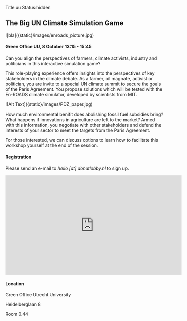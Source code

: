 Title:uu
Status:hidden

## The Big UN Climate Simulation Game

<side-block>
  <side-content>
    ![bla]({static}/images/enroads_picture.jpg)
  </side-content>
</side-block>

#### Green Office UU, 8 October 13:15 - 15:45

Can you align the perspectives of farmers, climate activists, industry and politicians in this interactive simulation game?

This role-playing experience offers insights into the perspectives of key stakeholders in the climate debate. As a farmer, oil magnate, activist or politician, you are invite to a special UN climate summit to secure the goals of the Paris Agreement. You propose solutions which will be tested with the En-ROADS climate simulator, developed by scientists from MIT.

<side-block>
  <side-content>
    ![Alt Text]({static}/images/PDZ_paper.jpg)
  </side-content>
</side-block>

How much environmental benifit does abolishing fossil fuel subsidies bring? What happens if innovations in agriculture are left to the market? Armed with this information, you negotiate with other stakeholders and defend the interests of your sector to meet the targets from the Paris Agreement.

For those interested, we can discuss options to learn how to facilitate this workshop yourself at the end of the session.

#### Registration
Please send an e-mail to _hello [at] donutlobby.nl_ to sign up.

<iframe width="560" height="315" src="https://www.youtube.com/embed/FlY5dj6kLl0?si=rspjyeBYOYJRo1LZ" title="YouTube video player" frameborder="0" allow="accelerometer; autoplay; clipboard-write; encrypted-media; gyroscope; picture-in-picture; web-share" referrerpolicy="strict-origin-when-cross-origin" allowfullscreen></iframe>

#### Location
Green Office Utrecht University

Heidelberglaan 8

Room 0.44
